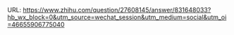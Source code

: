 URL:  https://www.zhihu.com/question/27608145/answer/831648033?hb_wx_block=0&utm_source=wechat_session&utm_medium=social&utm_oi=46655906775040

